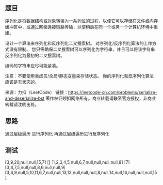 ## 题目
序列化是将数据结构或对象转换为一系列位的过程，以便它可以存储在文件或内存缓冲区中，或通过网络连接链路传输，以便稍后在同一个或另一个计算机环境中重建。

设计一个算法来序列化和反序列化二叉搜索树。 对序列化/反序列化算法的工作方式没有限制。 您只需确保二叉搜索树可以序列化为字符串，并且可以将该字符串反序列化为最初的二叉搜索树。

编码的字符串应尽可能紧凑。

注意：不要使用类成员/全局/静态变量来存储状态。 你的序列化和反序列化算法应该是无状态的。

来源：力扣（LeetCode）
链接：https://leetcode-cn.com/problems/serialize-and-deserialize-bst
著作权归领扣网络所有。商业转载请联系官方授权，非商业转载请注明出处。

## 思路
  通过层级遍历 进行序列化 再通过层级遍历进行反序列化
## 测试
[3,9,20,null,null,15,7]
[]
[1,2,3,4,5,null,6,7,null,null,null,null,8]
[7]
[3,4,7,5,null,null,8,6,null,null,9]
[3,4,9,null,5,10,11,6,7,null,null,13,12,null,null,null,8,null,14,null,16,null,null,null,15]